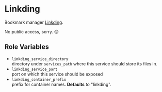 Linkding
=========

Bookmark manager [Linkding](https://github.com/sissbruecker/linkding).

No public access, sorry. 😔

Role Variables
--------------

- `linkding_service_directory`<br/>
   directory under `services_path` where this service should store its files in.
- `linkding_service_port`<br/>
   port on which this service should be exposed
- `linkding_container_prefix`<br/>
   prefix for container names. **Defaults** to "linkding".
